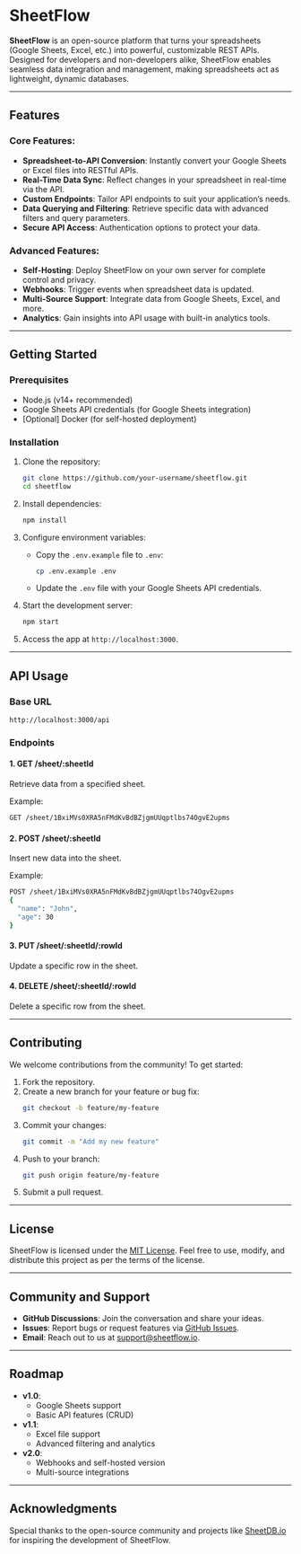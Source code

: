 # SheetFlow

**SheetFlow** is an open-source platform that turns your spreadsheets (Google Sheets, Excel, etc.) into powerful, customizable REST APIs. Designed for developers and non-developers alike, SheetFlow enables seamless data integration and management, making spreadsheets act as lightweight, dynamic databases.

---

## Features

### Core Features:
- **Spreadsheet-to-API Conversion**: Instantly convert your Google Sheets or Excel files into RESTful APIs.
- **Real-Time Data Sync**: Reflect changes in your spreadsheet in real-time via the API.
- **Custom Endpoints**: Tailor API endpoints to suit your application’s needs.
- **Data Querying and Filtering**: Retrieve specific data with advanced filters and query parameters.
- **Secure API Access**: Authentication options to protect your data.

### Advanced Features:
- **Self-Hosting**: Deploy SheetFlow on your own server for complete control and privacy.
- **Webhooks**: Trigger events when spreadsheet data is updated.
- **Multi-Source Support**: Integrate data from Google Sheets, Excel, and more.
- **Analytics**: Gain insights into API usage with built-in analytics tools.

---

## Getting Started

### Prerequisites
- Node.js (v14+ recommended)
- Google Sheets API credentials (for Google Sheets integration)
- [Optional] Docker (for self-hosted deployment)

### Installation

1. Clone the repository:
   ```bash
   git clone https://github.com/your-username/sheetflow.git
   cd sheetflow
   ```

2. Install dependencies:
   ```bash
   npm install
   ```

3. Configure environment variables:
   - Copy the `.env.example` file to `.env`:
     ```bash
     cp .env.example .env
     ```
   - Update the `.env` file with your Google Sheets API credentials.

4. Start the development server:
   ```bash
   npm start
   ```

5. Access the app at `http://localhost:3000`.

---

## API Usage

### Base URL
```
http://localhost:3000/api
```

### Endpoints
#### 1. **GET /sheet/:sheetId**
Retrieve data from a specified sheet.

Example:
```bash
GET /sheet/1BxiMVs0XRA5nFMdKvBdBZjgmUUqptlbs74OgvE2upms
```

#### 2. **POST /sheet/:sheetId**
Insert new data into the sheet.

Example:
```bash
POST /sheet/1BxiMVs0XRA5nFMdKvBdBZjgmUUqptlbs74OgvE2upms
{
  "name": "John",
  "age": 30
}
```

#### 3. **PUT /sheet/:sheetId/:rowId**
Update a specific row in the sheet.

#### 4. **DELETE /sheet/:sheetId/:rowId**
Delete a specific row from the sheet.

---

## Contributing
We welcome contributions from the community! To get started:
1. Fork the repository.
2. Create a new branch for your feature or bug fix:
   ```bash
   git checkout -b feature/my-feature
   ```
3. Commit your changes:
   ```bash
   git commit -m "Add my new feature"
   ```
4. Push to your branch:
   ```bash
   git push origin feature/my-feature
   ```
5. Submit a pull request.

---

## License
SheetFlow is licensed under the [MIT License](LICENSE). Feel free to use, modify, and distribute this project as per the terms of the license.

---

## Community and Support
- **GitHub Discussions**: Join the conversation and share your ideas.
- **Issues**: Report bugs or request features via [GitHub Issues](https://github.com/your-username/sheetflow/issues).
- **Email**: Reach out to us at support@sheetflow.io.

---

## Roadmap
- **v1.0**:
  - Google Sheets support
  - Basic API features (CRUD)
- **v1.1**:
  - Excel file support
  - Advanced filtering and analytics
- **v2.0**:
  - Webhooks and self-hosted version
  - Multi-source integrations

---

## Acknowledgments
Special thanks to the open-source community and projects like [SheetDB.io](https://sheetdb.io/) for inspiring the development of SheetFlow.

